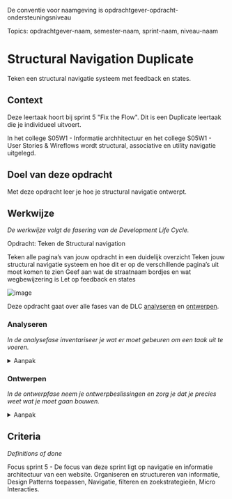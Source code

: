 De conventie voor naamgeving is opdrachtgever-opdracht-ondersteuningsniveau

Topics: opdrachtgever-naam, semester-naam, sprint-naam, niveau-naam

# Structural Navigation Duplicate

Teken een structural navigatie systeem met feedback en states.

## Context

Deze leertaak hoort bij sprint 5 "Fix the Flow". Dit is een Duplicate leertaak die je individueel uitvoert.

In het college S05W1 - Informatie archhitectuur en het college S05W1 - User Stories & Wireflows wordt structural, associative en utility navigatie uitgelegd.


## Doel van deze opdracht

Met deze opdracht leer je hoe je structural navigatie ontwerpt.



## Werkwijze
*De werkwijze volgt de fasering van de Development Life Cycle.*

Opdracht: Teken de Structural navigation

Teken alle pagina’s van jouw opdracht in een duidelijk overzicht
Teken jouw structural navigatie systeem en hoe dit er op de verschillende pagina’s uit moet komen te zien
Geef aan wat de straatnaam bordjes en wat wegbewijzering is
Let op feedback en states

![image](https://user-images.githubusercontent.com/1391509/146007356-368b1f1c-8ebf-466d-9438-2da42bd87679.png)





Deze opdracht gaat over alle fases van de DLC [analyseren](#analyseren) en [ontwerpen](#ontwerpen).

### Analyseren
*In de analysefase inventariseer je wat er moet gebeuren om een taak uit te voeren.*

<details>
<summary>Aanpak</summary>

1. {geef de stappen}
2. {die in deze fase}
3. {doorlopen worden}

#### Materiaal analysefase

- [Resource](https://example.com)
- [Resource](https://example.com)
- [Resource](https://example.com)

</details>

### Ontwerpen
*In de ontwerpfase neem je ontwerpbeslissingen en zorg je dat je precies weet wat je moet gaan bouwen.*

<details>
<summary>Aanpak</summary>

1. {geef de stappen}
2. {die in deze fase}
3. {doorlopen worden}

#### Materiaal ontwerpfase

- [Resource](https://example.com)
- [Resource](https://example.com)
- [Resource](https://example.com)

</details>



## Criteria
*Definitions of done*

Focus sprint 5 - De focus van deze sprint ligt op navigatie en informatie architectuur van een website. Organiseren en structureren van informatie, Design Patterns toepassen, Navigatie, filteren en zoekstrategieën, Micro Interacties.

